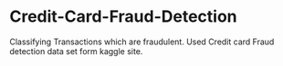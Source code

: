 # Credit-Card-Fraud-Detection
Classifying Transactions which are fraudulent.
Used Credit card Fraud detection data set form kaggle site.
